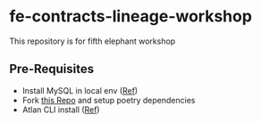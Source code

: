 # fe-contracts-lineage-workshop
This repository is for fifth elephant workshop

## Pre-Requisites
* Install MySQL in local env ([Ref](https://dev.mysql.com/downloads/mysql/))
* Fork [this Repo](https://github.com/bichitra95/fe-contracts-lineage-workshop) and setup poetry dependencies
* Atlan CLI install ([Ref](https://developer.atlan.com/sdks/cli/))

